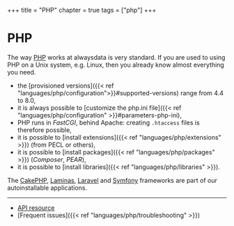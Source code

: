 +++
title = "PHP"
chapter = true
tags = ["php"]
+++

# PHP

The way [PHP](https://www.php.net) works at alwaysdata is very standard. If you are used to using PHP on a Unix system, e.g. Linux, then you already know almost everything you need.

- the [provisioned versions]({{< ref "languages/php/configuration">}}#supported-versions) range from 4.4 to 8.0,
- it is always possible to [customize the php.ini file]({{< ref "languages/php/configuration" >}}#parameters-php-ini),
- PHP runs in *FastCGI*, behind Apache: creating `.htaccess` files is therefore possible,
- it is possible to [install extensions]({{< ref "languages/php/extensions" >}}) (from PECL or others),
- it is possible to [install packages]({{< ref "languages/php/packages" >}}) (*Composer*, *PEAR*),
- it is possible to [install libraries]({{< ref "languages/php/libraries" >}}).

The [CakePHP](https://cakephp.org/), [Laminas](https://getlaminas.org/), [Laravel](https://laravel.com/) and [Symfony](https://symfony.com/) frameworks are part of our autoinstallable applications.

---

- [API resource](https://api.alwaysdata.com/v1/environment/php/doc/)
- [Frequent issues]({{< ref "languages/php/troubleshooting" >}})
